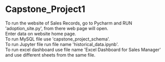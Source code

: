 # Capstone_Project1

To run the website of Sales Records, go to Pycharm and RUN 'adoption_site.py', from there web page will open.  
Enter data on website home page.  
To run MySQL file use 'capstone_project_schema'.  
To run Jupyter file run file name 'historical_data.ipynb'.  
To run excel dashboard use file name 'Excel Dashboard for Sales Manager' and use different sheets from the same file.

